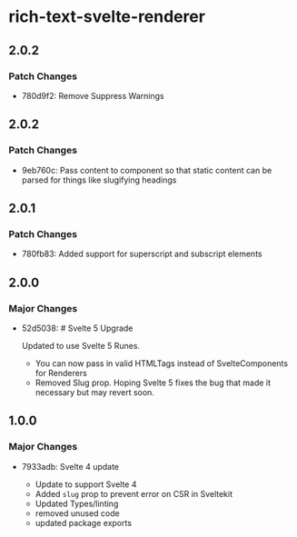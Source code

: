 # rich-text-svelte-renderer

## 2.0.2

### Patch Changes

- 780d9f2: Remove Suppress Warnings

## 2.0.2

### Patch Changes

- 9eb760c: Pass content to component so that static content can be parsed for things like slugifying headings

## 2.0.1

### Patch Changes

- 780fb83: Added support for superscript and subscript elements

## 2.0.0

### Major Changes

- 52d5038: # Svelte 5 Upgrade

  Updated to use Svelte 5 Runes.

  - You can now pass in valid HTMLTags instead of SvelteComponents for Renderers
  - Removed Slug prop. Hoping Svelte 5 fixes the bug that made it necessary but may revert soon.

## 1.0.0

### Major Changes

- 7933adb: Svelte 4 update

  - Update to support Svelte 4
  - Added `slug` prop to prevent error on CSR in Sveltekit
  - Updated Types/linting
  - removed unused code
  - updated package exports

